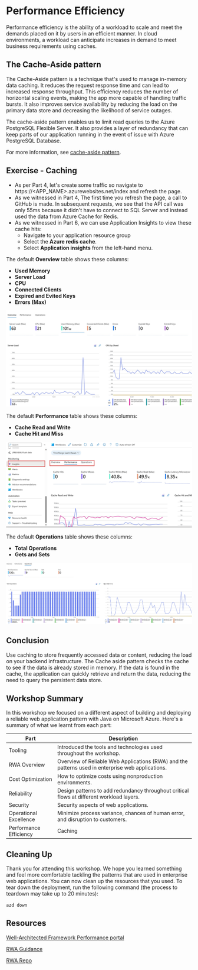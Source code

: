 # Performance Efficiency

Performance efficiency is the ability of a workload to scale and meet the demands placed on it by users in an efficient manner. In cloud environments, a workload can anticipate increases in demand to meet business requirements using caches.

## The Cache-Aside pattern

The Cache-Aside pattern is a technique that's used to manage in-memory data caching. It reduces the request response time and can lead to increased response throughput. This efficiency reduces the number of horizontal scaling events, making the app more capable of handling traffic bursts. It also improves service availability by reducing the load on the primary data store and decreasing the likelihood of service outages.

The cache-aside pattern enables us to limit read queries to  the Azure PostgreSQL Flexible Server. It also provides a layer of redundancy that can keep parts of our application running in the event of issue with Azure PostgreSQL Database.

For more information, see [cache-aside pattern](https://learn.microsoft.com/azure/architecture/patterns/cache-aside).

## Exercise - Caching

- As per Part 4, let's create some traffic so navigate to https://<APP_NAME>.azurewebsites.net/index and refresh the page. 
- As we witnessed in Part 4, The first time you refresh the page, a call to GitHub is made. In subsequent requests, we see that the API call was only 55ms because it didn't have to connect to SQL Server and instead used the data from Azure Cache for Redis.
- As we witnessed in Part 6, we can use Application Insights to view these cache hits:
    - Navigate to your application resource group
    - Select the **Azure redis cache**.
    - Select **Application insights** from the left-hand menu.

The default **Overview** table shows these columns:

- **Used Memory**
- **Server Load**
- **CPU**
- **Connected Clients**
- **Expired and Evited Keys**
- **Errors (Max)**

![redis cpu](images/cpu.jpg)

The default **Performance** table shows these columns:

- **Cache Read and Write**
- **Cache Hit and Miss**

![redis metrics](images/redis.jpg)

The default **Operations** table shows these columns:

- **Total Operations**
- **Gets and Sets**

![Operations](images/operations.jpg)

## Conclusion

Use caching to store frequently accessed data or content, reducing the load on your backend infrastructure. The Cache aside pattern checks the cache to see if the data is already stored in memory. If the data is found in the cache, the application can quickly retrieve and return the data, reducing the need to query the persistent data store.

## Workshop Summary

In this workshop we focused on a different aspect of building and deploying a reliable web application pattern with Java on Microsoft Azure. Here's a summary of what we learnt from each part:

| Part | Description |
|------|-------------|
| Tooling | Introduced the tools and technologies used throughout the workshop. |
| RWA Overview | Overview of Reliable Web Applications (RWA) and the patterns used in enterprise web applications. |
| Cost Optimization| How to optimize costs using nonproduction environments. |
| Reliability | Design patterns to add redundancy throughout critical flows at different workload layers. |
| Security | Security aspects of web applications. |
| Operational Excellence | Minimize process variance, chances of human error, and disruption to customers. |
| Performance Efficiency| Caching |

## Cleaning Up

Thank you for attending this workshop.  We hope you learned something and feel more comfortable tackling the patterns that are used in enterprise web applications. You can now clean up the resources that you used.
To tear down the deployment, run the following command (the process to teardown may take up to 20 minutes):

```shell
azd down
```

## Resources
[Well-Architected Framework Performance portal](https://learn.microsoft.com/azure/well-architected/performance-efficiency)

[RWA Guidance](https://aka.ms/eap/rwa/java/doc)

[RWA Repo](https://aka.ms/eap/rwa/java)
